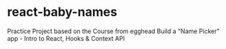 # react-baby-names

Practice Project based on the Course from egghead Build a "Name Picker" app - Intro to React, Hooks & Context API
